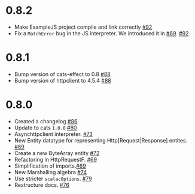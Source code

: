 # 0.8.2

- Make ExampleJS project compile and link correctly [#92](https://github.com/pepegar/hammock/pull/92)
- Fix a `MatchError` bug in the JS interpreter. We introduced it in [#69](https://github.com/pepegar/hammock/pull/92). [#92](https://github.com/pepegar/hammock/pull/92)

# 0.8.1

- Bump version of cats-effect to 0.8 [#88](https://github.com/pepegar/hammock/pull/88)
- Bump version of httpclient to 4.5.4 [#88](https://github.com/pepegar/hammock/pull/88)

# 0.8.0

- Created a changelog [#86](https://github.com/pepegar/hammock/pull/86)
- Update to cats `1.0.0` [#80](https://github.com/pepegar/hammock/pull/80)
- Asynchttpclient interpreter. [#73](https://github.com/pepegar/hammock/pull/73)
- New Entity datatype for representing Http[Request|Response] entites. [#69](https://github.com/pepegar/hammock/pull/69)
- Create a new ByteArray entity [#72](https://github.com/pepegar/hammock/pull/72)
- Refactoring in HttpRequestF. [#69](https://github.com/pepegar/hammock/pull/69)
- Simplification of imports.[#69](https://github.com/pepegar/hammock/pull/69)
- New Marshalling algebra.[#74](https://github.com/pepegar/hammock/pull/74)
- Use stricter `scalacOptions`. [#79](https://github.com/pepegar/hammock/pull/79)
- Restructure docs. [#76](https://github.com/pepegar/hammock/pull/76)
